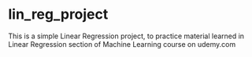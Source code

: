 # lin_reg_project
This is a simple Linear Regression project, to practice material learned in Linear Regression section of Machine Learning course on udemy.com
